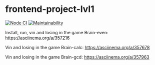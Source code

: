 # frontend-project-lvl1

[![Node CI](https://github.com/vchslv/frontend-project-lvl1/workflows/Node%20CI/badge.svg)](https://github.com/vchslv/frontend-project-lvl1/actions)
[![Maintainability](https://api.codeclimate.com/v1/badges/a99a88d28ad37a79dbf6/maintainability)](https://codeclimate.com/github/vchslv/frontend-project-lvl1/maintainability)

Install, run, vin and losing in the game Brain-even: https://asciinema.org/a/357216
 
Vin and losing in the game Brain-calc: https://asciinema.org/a/357678

Vin and losing in the game Brain-gcd: https://asciinema.org/a/357963
